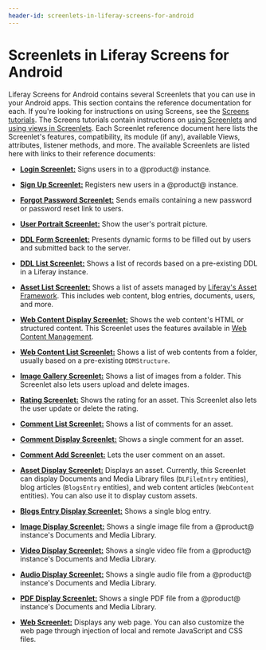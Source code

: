 ```yaml
---
header-id: screenlets-in-liferay-screens-for-android
---
```


# Screenlets in Liferay Screens for Android

Liferay Screens for Android contains several Screenlets that you can use in your 
Android apps. This section contains the reference documentation for each. If 
you're looking for instructions on using Screens, see the 
[Screens tutorials](/docs/7-0/tutorials/-/knowledge_base/t/android-apps-with-liferay-screens). 
The Screens tutorials contain instructions on 
[using Screenlets](/docs/7-0/tutorials/-/knowledge_base/t/using-screenlets-in-android-apps) 
and 
[using views in Screenlets](/docs/7-0/tutorials/-/knowledge_base/t/using-views-in-android-screenlets). 
Each Screenlet reference document here lists the Screenlet's features, 
compatibility, its module (if any), available Views, attributes, listener 
methods, and more. The available Screenlets are listed here with links to their 
reference documents: 

- [**Login Screenlet:**](/docs/7-0/reference/-/knowledge_base/r/loginscreenlet-for-android) 
  Signs users in to a @product@ instance. 
  
- [**Sign Up Screenlet:**](/docs/7-0/reference/-/knowledge_base/r/signupscreenlet-for-android) 
  Registers new users in a @product@ instance. 
  
- [**Forgot Password Screenlet:**](/docs/7-0/reference/-/knowledge_base/r/forgotpasswordscreenlet-for-android) 
  Sends emails containing a new password or password reset link to users. 
  
- [**User Portrait Screenlet:**](/docs/7-0/reference/-/knowledge_base/r/userportraitscreenlet-for-android) 
  Show the user's portrait picture. 
  
- [**DDL Form Screenlet:**](/docs/7-0/reference/-/knowledge_base/r/ddlformscreenlet-for-android) 
  Presents dynamic forms to be filled out by users and submitted back to the
  server. 
  
- [**DDL List Screenlet:**](/docs/7-0/reference/-/knowledge_base/r/ddllistscreenlet-for-android) 
  Shows a list of records based on a pre-existing DDL in a Liferay instance. 
  
- [**Asset List Screenlet:**](/docs/7-0/reference/-/knowledge_base/r/assetlistscreenlet-for-android) 
  Shows a list of assets managed by [Liferay's Asset Framework](/docs/7-0/tutorials/-/knowledge_base/t/asset-framework). 
  This includes web content, blog entries, documents, users, and more. 
  
- [**Web Content Display Screenlet:**](/docs/7-0/reference/-/knowledge_base/r/webcontentdisplayscreenlet-for-android) 
  Shows the web content's HTML or structured content. This Screenlet uses the 
  features available in 
  [Web Content Management](/docs/7-0/user/-/knowledge_base/u/creating-web-content). 

- [**Web Content List Screenlet:**](/docs/7-0/reference/-/knowledge_base/r/web-content-list-screenlet-for-android) 
  Shows a list of web contents from a folder, usually based on a pre-existing 
  `DDMStructure`.

- [**Image Gallery Screenlet:**](/docs/7-0/reference/-/knowledge_base/r/image-gallery-screenlet-for-android) 
  Shows a list of images from a folder. This Screenlet also lets users upload 
  and delete images.

- [**Rating Screenlet:**](/docs/7-0/reference/-/knowledge_base/r/rating-screenlet-for-android) 
  Shows the rating for an asset. This Screenlet also lets the user update or 
  delete the rating. 

- [**Comment List Screenlet:**](/docs/7-0/reference/-/knowledge_base/r/comment-list-screenlet-for-android) 
  Shows a list of comments for an asset. 

- [**Comment Display Screenlet:**](/docs/7-0/reference/-/knowledge_base/r/comment-display-screenlet-for-android) 
  Shows a single comment for an asset. 

- [**Comment Add Screenlet:**](/docs/7-0/reference/-/knowledge_base/r/comment-add-screenlet-for-android) 
  Lets the user comment on an asset. 

- [**Asset Display Screenlet:**](/docs/7-0/reference/-/knowledge_base/r/asset-display-screenlet-for-android) 
  Displays an asset. Currently, this Screenlet can display Documents and Media 
  Library files (`DLFileEntry` entities), blog articles (`BlogsEntry` 
  entities), and web content articles (`WebContent` entities). You can also use 
  it to display custom assets. 

- [**Blogs Entry Display Screenlet:**](/docs/7-0/reference/-/knowledge_base/r/blogs-entry-display-screenlet-for-android) 
  Shows a single blog entry. 

- [**Image Display Screenlet:**](/docs/7-0/reference/-/knowledge_base/r/image-display-screenlet-for-android) 
  Shows a single image file from a @product@ instance's Documents and Media 
  Library. 

- [**Video Display Screenlet:**](/docs/7-0/reference/-/knowledge_base/r/video-display-screenlet-for-android) 
  Shows a single video file from a @product@ instance's Documents and Media 
  Library. 

- [**Audio Display Screenlet:**](/docs/7-0/reference/-/knowledge_base/r/audio-display-screenlet-for-android) 
  Shows a single audio file from a @product@ instance's Documents and Media 
  Library. 

- [**PDF Display Screenlet:**](/docs/7-0/reference/-/knowledge_base/r/pdf-display-screenlet-for-android) 
  Shows a single PDF file from a @product@ instance's Documents and Media 
  Library. 

- [**Web Screenlet:**](/docs/7-0/reference/-/knowledge_base/r/web-screenlet-for-android) 
  Displays any web page. You can also customize the web page through injection 
  of local and remote JavaScript and CSS files. 
